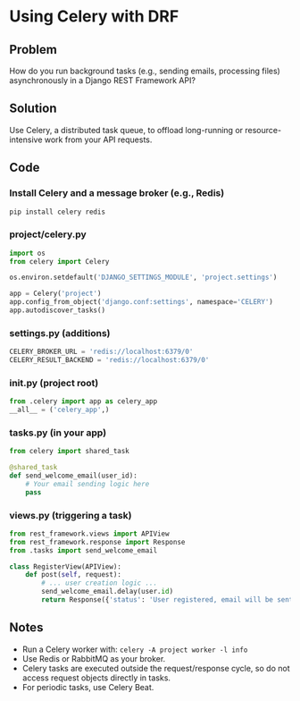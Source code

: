 # Using Celery with DRF

## Problem
How do you run background tasks (e.g., sending emails, processing files) asynchronously in a Django REST Framework API?

## Solution
Use Celery, a distributed task queue, to offload long-running or resource-intensive work from your API requests.

## Code

### Install Celery and a message broker (e.g., Redis)
```bash
pip install celery redis
```

### project/celery.py
```python
import os
from celery import Celery

os.environ.setdefault('DJANGO_SETTINGS_MODULE', 'project.settings')

app = Celery('project')
app.config_from_object('django.conf:settings', namespace='CELERY')
app.autodiscover_tasks()
```

### settings.py (additions)
```python
CELERY_BROKER_URL = 'redis://localhost:6379/0'
CELERY_RESULT_BACKEND = 'redis://localhost:6379/0'
```

### __init__.py (project root)
```python
from .celery import app as celery_app
__all__ = ('celery_app',)
```

### tasks.py (in your app)
```python
from celery import shared_task

@shared_task
def send_welcome_email(user_id):
    # Your email sending logic here
    pass
```

### views.py (triggering a task)
```python
from rest_framework.views import APIView
from rest_framework.response import Response
from .tasks import send_welcome_email

class RegisterView(APIView):
    def post(self, request):
        # ... user creation logic ...
        send_welcome_email.delay(user.id)
        return Response({'status': 'User registered, email will be sent.'})
```

## Notes
- Run a Celery worker with: `celery -A project worker -l info`
- Use Redis or RabbitMQ as your broker.
- Celery tasks are executed outside the request/response cycle, so do not access request objects directly in tasks.
- For periodic tasks, use Celery Beat. 